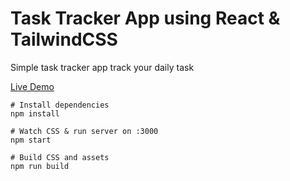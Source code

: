 # Task Tracker App using React & TailwindCSS

Simple task tracker app track your daily task

[Live Demo](https://quirky-brown-1226cd.netlify.app/)



```
# Install dependencies
npm install

# Watch CSS & run server on :3000
npm start

# Build CSS and assets
npm run build
```
